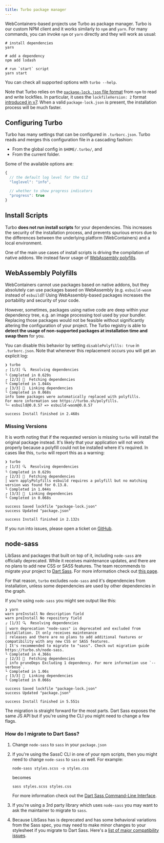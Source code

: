 ```yaml
---
title: Turbo package manager
---
```


WebContainers-based projects use Turbo as package manager. Turbo is our custom NPM client and it works similarly to `npm` and `yarn`. For many commands, you can invoke `npm` or `yarn` directly and they will work as usual:

```shell
# install dependencies
yarn

# add a dependency
npm add lodash

# run `start` script
yarn start
```

You can check all supported options with `turbo --help`.

Note that Turbo relies on the [`package-lock.json` file format](https://docs.npmjs.com/cli/v7/configuring-npm/package-lock-json) from `npm` to read and write lockfiles. In particular, it uses the `lockfileVersion: 2` format [introduced in v7](https://docs.npmjs.com/cli/v7/configuring-npm/package-lock-json#lockfileversion). When a valid `package-lock.json` is present, the installation process will be much faster.

## Configuring Turbo

Turbo has many settings that can be configured in `.turborc.json`. Turbo reads and merges this configuration file in a cascading fashion:

- From the global config in `$HOME/.turbo/`, and
- From the current folder.

Some of the available options are:

```javascript
{
  // the default log level for the CLI
  "loglevel": "info",

  // whether to show progress indicators
  "progress": true
}
```

## Install Scripts

<!-- id for turbo.sh redirect -->

<span id="turbo-sh-install-scripts"></span>

Turbo **does not run install scripts** for your dependencies. This increases the security of the installation process, and prevents spurious errors due to the differences between the underlying platform (WebContainers) and a local environment.

One of the main use cases of install scripts is driving the compilation of native addons. We instead favor usage of [WebAssembly polyfills](#webassembly-polyfills).

## WebAssembly Polyfills

<!-- id for turbo.sh redirect -->

<span id="turbo-sh-polyfills"></span>

WebContainers cannot use packages based on native addons, but they absolutely can use packages based on WebAssembly (e.g. `esbuild-wasm` instead of `esbuild`)! Using WebAssembly-based packages increases the portability and security of your code.

However, sometimes, packages using native code are deep within your dependency tree, e.g. an image processing tool used by your bundler. Replacing those packages would not be feasible without significantly altering the configuration of your project. The Turbo registry is able to **detect the usage of non-supported packages at installation time and swap them** for you.

You can disable this behavior by setting `disablePolyfills: true` in `.turborc.json`. Note that whenever this replacement occurs you will get an explicit log:

```
❯ turbo
┌ [1/3] 🔍  Resolving dependencies
└ Completed in 0.629s
┌ [2/3] 🚚  Fetching dependencies
└ Completed in 1.044s
┌ [3/3] 🔗  Linking dependencies
└ Completed in 0.068s
info Some packages were automatically replaced with polyfills.
For more information see https://turbo.sh/polyfills.
└─ esbuild@0.8.57 => esbuild-wasm@0.8.57

success Install finished in 2.468s
```

### Missing Versions

It is worth noting that if the requested version is missing `turbo` will install the original package instead. It's likely that your application will not work properly because a polyfill could not be installed where it's required. In cases like this, `turbo` will report this as a warning:

```
❯ turbo
┌ [1/3] 🔍  Resolving dependencies
└ Completed in 0.629s
┌ [2/3] 🚚  Fetching dependencies
│ warn applyPolyfills esbuild requires a polyfill but no matching version was found for 0.13.8.
└ Completed in 1.044s
┌ [3/3] 🔗  Linking dependencies
└ Completed in 0.068s

success Saved lockfile "package-lock.json"
success Updated "package.json"

success Install finished in 2.132s
```

If you run into issues, please open a ticket on [GitHub](https://github.com/stackblitz/webcontainer-core).

## node-sass

<!-- id for turbo.sh redirect -->

<span id="turbo-sh-node-sass"></span>

LibSass and packages that built on top of it, including `node-sass` are officially deprecated. While it receives maintenance updates, and there are no plans to add new CSS or SASS features. The team recommends to migrate your project to [Dart Sass](https://sass-lang.com/dart-sass). For more information check out [this page](https://sass-lang.com/blog/libsass-is-deprecated).

For that reason, `turbo` excludes `node-sass` and it's dependencies from installation, unless some dependencies are used by other dependencies in the graph.

If you're using `node-sass` you might see output like this:

```
❯ yarn
warn preInstall No description field
warn preInstall No repository field
┌ [1/3] 🔍  Resolving dependencies
│ warn deprecation "node-sass" is deprecated and excluded from installation. It only receives maintenance
│ releases and there are no plans to add additional features or compatibility with any new CSS or SASS features.
│ It's recommended to migrate to "sass". Check out migration guide https://turbo.sh/node-sass.
└ Completed in 4.366s
┌ [2/3] 🚚  Fetching dependencies
│ info pruneDeps Excluding 1 dependency. For more information use `--verbose`.
└ Completed in 1.06s
┌ [3/3] 🔗  Linking dependencies
└ Completed in 0.066s

success Saved lockfile "package-lock.json"
success Updated "package.json"

success Install finished in 5.551s
```

The migration is straight forward for the most parts. Dart Sass exposes the same JS API but if you're using the CLI you might need to change a few flags.

### How do I migrate to Dart Sass?

1. Change `node-sass` to `sass` in your `package.json`
2. If you're using the SassC CLI in one of your npm scripts, then you might need to change `node-sass` to `sass` as well. For example:

   ```
   node-sass styles.scss -o styles.css
   ```

   becomes

   ```
   sass styles.scss styles.css
   ```

   For more information check out the [Dart Sass Command-Line Interface](https://sass-lang.com/documentation/cli/dart-sass).

3. If you're using a 3rd party library which uses `node-sass` you may want to ask the maintainer to migrate to `sass`.
4. Because LibSass has is deprecated and has some behavioral variations from the Sass spec, you may need to make minor changes to your stylesheet if you migrate to Dart Sass. Here's a [list of major compatibility issues](https://github.com/sass/libsass/issues?q=is%3Aopen+is%3Aissue+label%3A%22Compatibility+-+P1+%E2%9A%A0%EF%B8%8F%22).
